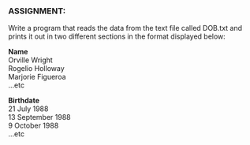 ### ASSIGNMENT:

Write a program that reads the data from the text file called DOB.txt and prints it out in two different sections in the format displayed below:

**Name**\
Orville Wright\
Rogelio Holloway\
Marjorie Figueroa\
…etc

**Birthdate**\
21 July 1988\
13 September 1988\
9 October 1988\
…etc